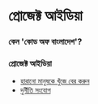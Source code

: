 # প্রোজেক্ট আইডিয়া


### কেন 'কোড অফ বাংলাদেশ'?
 


### প্রোজেক্ট আইডিয়া
* [হারানো মানুষকে খুঁজে বের করুন](../blob/master/doc/missing-person-app.md)
* [দুর্নীতি সংযোগ](../blob/master/doc/corruption-linker.md)